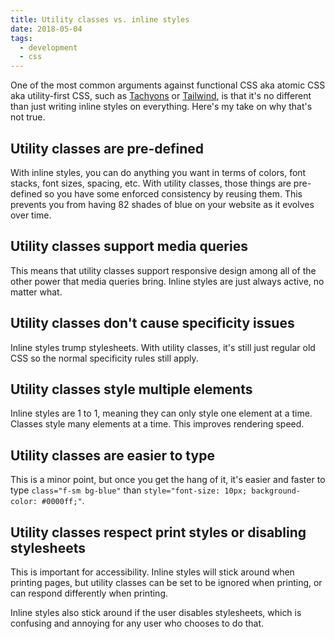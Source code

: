 ```yaml
---
title: Utility classes vs. inline styles
date: 2018-05-04
tags:
  - development
  - css
---
```


One of the most common arguments against functional CSS aka atomic CSS aka utility-first CSS, such as [Tachyons](http://tachyons.io/) or [Tailwind](https://tailwindcss.com/), is that it's no different than just writing inline styles on everything. Here's my take on why that's not true.

## Utility classes are pre-defined

With inline styles, you can do anything you want in terms of colors, font stacks, font sizes, spacing, etc. With utility classes, those things are pre-defined so you have some enforced consistency by reusing them. This prevents you from having 82 shades of blue on your website as it evolves over time.

## Utility classes support media queries

This means that utility classes support responsive design among all of the other power that media queries bring. Inline styles are just always active, no matter what.

## Utility classes don't cause specificity issues

Inline styles trump stylesheets. With utility classes, it's still just regular old CSS so the normal specificity rules still apply.

## Utility classes style multiple elements

Inline styles are 1 to 1, meaning they can only style one element at a time. Classes style many elements at a time. This improves rendering speed.

## Utility classes are easier to type

This is a minor point, but once you get the hang of it, it's easier and faster to type `class="f-sm bg-blue"` than `style="font-size: 10px; background-color: #0000ff;"`.

## Utility classes respect print styles or disabling stylesheets

This is important for accessibility. Inline styles will stick around when printing pages, but utility classes can be set to be ignored when printing, or can respond differently when printing.

Inline styles also stick around if the user disables stylesheets, which is confusing and annoying for any user who chooses to do that.
